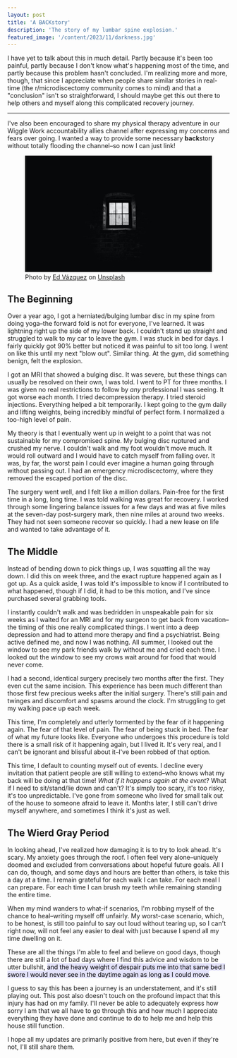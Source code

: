 ```yaml
---
layout: post
title: 'A BACKstory'
description: 'The story of my lumbar spine explosion.'
featured_image: '/content/2023/11/darkness.jpg'
---
```

I have yet to talk about this in much detail. Partly because it's been too painful, partly because I don't know what's happening most of the time, and partly because this problem hasn't concluded. I'm realizing more and more, though, that since I appreciate when people share similar stories in real-time (the r/microdiscectomy community comes to mind) and that a "conclusion" isn't so straightforward, I should maybe get this out there to help others and myself along this complicated recovery journey. 

<hr />

I've also been encouraged to share my physical therapy adventure in our Wiggle Work accountability allies channel after expressing my concerns and fears over going. I wanted a way to provide some necessary **back**story without totally flooding the channel–so now I can just link!

<figure>
    <img src="/content/2023/11/darkness.jpg"
         alt="Albuquerque, New Mexico">
    <figcaption>Photo by <a href="https://unsplash.com/@edkills?utm_content=creditCopyText&utm_medium=referral&utm_source=unsplash">Ed Vázquez</a> on <a href="https://unsplash.com/photos/greyscale-photography-of-window-fUjbTb4liT0?utm_content=creditCopyText&utm_medium=referral&utm_source=unsplash">Unsplash</a>
  </figcaption>
</figure>

## The Beginning 
Over a year ago, I got a herniated/bulging lumbar disc in my spine from doing yoga–the forward fold is not for everyone, I've learned. It was lightning right up the side of my lower back. I couldn't stand up straight and struggled to walk to my car to leave the gym. I was stuck in bed for days. I fairly quickly got 90% better but noticed it was painful to sit too long. I went on like this until my next "blow out". Similar thing. At the gym, did something benign, felt the explosion. 

I got an MRI that showed a bulging disc. It was severe, but these things can usually be resolved on their own, I was told. I went to PT for three months. I was given no real restrictions to follow by *any* professional I was seeing. It got worse each month. I tried decompression therapy. I tried steroid injections. Everything helped a bit temporarily. I kept going to the gym daily and lifting weights, being incredibly mindful of perfect form. I normalized a too-high level of pain. 

My theory is that I eventually went up in weight to a point that was not sustainable for my compromised spine. My bulging disc ruptured and crushed my nerve. I couldn't walk and my foot wouldn't move much. It would roll outward and I would have to catch myself from falling over. It was, by far, the worst pain I could ever imagine a human going through without passing out. I had an emergency microdiscectomy, where they removed the escaped portion of the disc. 

The surgery went well, and I felt like a million dollars. Pain-free for the first time in a long, long time. I was told walking was great for recovery. I worked through some lingering balance issues for a few days and was at five miles at the seven-day post-surgery mark, then nine miles at around two weeks. They had not seen someone recover so quickly. I had a new lease on life and wanted to take advantage of it.  

## The Middle 
Instead of bending down to pick things up, I was squatting all the way down. I did this on week three, and the exact rupture happened again as I got up. As a quick aside, I was told it's impossible to know if I contributed to what happened, though if I did, it had to be this motion, and I've since purchased several grabbing tools.  

I instantly couldn't walk and was bedridden in unspeakable pain for six weeks as I waited for an MRI and for my surgeon to get back from vacation–the timing of this one really complicated things. I went into a deep depression and had to attend more therapy and find a psychiatrist. Being active defined me, and now I was nothing. All summer, I looked out the window to see my park friends walk by without me and cried each time. I looked out the window to see my crows wait around for food that would never come.  

I had a second, identical surgery precisely two months after the first. They even cut the same incision. This experience has been much different than those first few precious weeks after the initial surgery. There's still pain and twinges and discomfort and spasms around the clock. I'm struggling to get my walking pace up each week. 

This time, I'm completely and utterly tormented by the fear of it happening again. The fear of that level of pain. The fear of being stuck in bed. The fear of what my future looks like. Everyone who undergoes this procedure is told there is a small risk of it happening again, but I lived it. It's very real, and I can't be ignorant and blissful about it–I've been robbed of that option.   

This time, I default to counting myself out of events. I decline every invitation that patient people are still willing to extend–who knows what my back will be doing at that time! *What if it happens again at the event*? What if I need to sit/stand/lie down and can't? It's simply too scary, it's too risky, it's too unpredictable. I've gone from someone who lived for small talk out of the house to someone afraid to leave it. Months later, I still can't drive myself anywhere, and sometimes I think it's just as well.

## The Wierd Gray Period
In looking ahead, I've realized how damaging it is to try to look ahead. It's scary. My anxiety goes through the roof. I often feel very alone–uniquely doomed and excluded from conversations about hopeful future goals. All I can do, though, and some days and hours are better than others, is take this a day at a time. I remain grateful for each walk I can take. For each meal I can prepare. For each time I can brush my teeth while remaining standing the entire time.

When my mind wanders to what-if scenarios, I'm robbing myself of the chance to heal–writing myself off unfairly. My worst-case scenario, which, to be honest, is still too painful to say out loud without tearing up, so I can't right now, will not feel any easier to deal with just because I spend all my time dwelling on it. 

These are all the things I'm able to feel and believe on good days, though there are still a lot of bad days where I find this advice and wisdom to be utter bullshit, <mark style="background: #E4E3FC;">and the heavy weight of despair puts me into that same bed I swore I would never see in the daytime again as long as I could move</mark>. 

I guess to say this has been a journey is an understatement, and it's still playing out. This post also doesn't touch on the profound impact that this injury has had on my family. I'll never be able to adequately express how sorry I am that we all have to go through this and how much I appreciate everything they have done and continue to do to help me and help this house still function. 

I hope all my updates are primarily positive from here, but even if they're not, I'll still share them. 